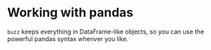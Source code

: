 # Working with pandas

`buzz` keeps everything in DataFrame-like objects, so you can use the powerful pandas syntax whenver you like.

